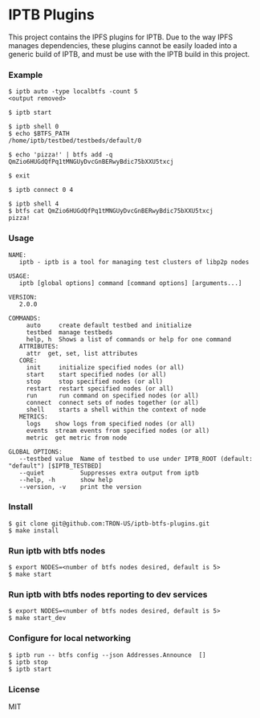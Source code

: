 # IPTB Plugins

This project contains the IPFS plugins for IPTB. Due to the way IPFS manages dependencies,
these plugins cannot be easily loaded into a generic build of IPTB, and must be use with
the IPTB build in this project.

### Example

```
$ iptb auto -type localbtfs -count 5
<output removed>

$ iptb start

$ iptb shell 0
$ echo $BTFS_PATH
/home/iptb/testbed/testbeds/default/0

$ echo 'pizza!' | btfs add -q
QmZio6HUGdQfPq1tMNGUyDvcGnBERwyBdic75bXXU5txcj

$ exit

$ iptb connect 0 4

$ iptb shell 4
$ btfs cat QmZio6HUGdQfPq1tMNGUyDvcGnBERwyBdic75bXXU5txcj
pizza!
```

### Usage
```
NAME:
   iptb - iptb is a tool for managing test clusters of libp2p nodes

USAGE:
   iptb [global options] command [command options] [arguments...]

VERSION:
   2.0.0

COMMANDS:
     auto     create default testbed and initialize
     testbed  manage testbeds
     help, h  Shows a list of commands or help for one command
   ATTRIBUTES:
     attr  get, set, list attributes
   CORE:
     init     initialize specified nodes (or all)
     start    start specified nodes (or all)
     stop     stop specified nodes (or all)
     restart  restart specified nodes (or all)
     run      run command on specified nodes (or all)
     connect  connect sets of nodes together (or all)
     shell    starts a shell within the context of node
   METRICS:
     logs    show logs from specified nodes (or all)
     events  stream events from specified nodes (or all)
     metric  get metric from node

GLOBAL OPTIONS:
   --testbed value  Name of testbed to use under IPTB_ROOT (default: "default") [$IPTB_TESTBED]
   --quiet          Suppresses extra output from iptb
   --help, -h       show help
   --version, -v    print the version
```

### Install

```
$ git clone git@github.com:TRON-US/iptb-btfs-plugins.git
$ make install 
```

### Run iptb with btfs nodes
```
$ export NODES=<number of btfs nodes desired, default is 5>
$ make start
```

### Run iptb with btfs nodes reporting to dev services
```
$ export NODES=<number of btfs nodes desired, default is 5>
$ make start_dev
```

### Configure for local networking
```
$ iptb run -- btfs config --json Addresses.Announce  []
$ iptb stop
$ iptb start
```

### License

MIT
